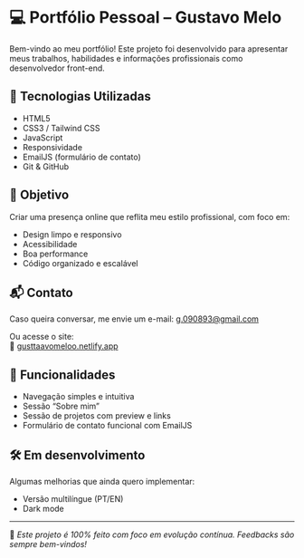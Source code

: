 # 💻 Portfólio Pessoal – Gustavo Melo

Bem-vindo ao meu portfólio! Este projeto foi desenvolvido para apresentar meus trabalhos, habilidades e informações profissionais como desenvolvedor front-end.

## 🚀 Tecnologias Utilizadas

- HTML5
- CSS3 / Tailwind CSS
- JavaScript
- Responsividade
- EmailJS (formulário de contato)
- Git & GitHub

## 🎯 Objetivo

Criar uma presença online que reflita meu estilo profissional, com foco em:
- Design limpo e responsivo
- Acessibilidade
- Boa performance
- Código organizado e escalável

## 📬 Contato

Caso queira conversar, me envie um e-mail:
[g.090893@gmail.com](mailto:g.090893@gmail.com)

Ou acesse o site:  
🔗 [gusttaavomeloo.netlify.app]((https://gusttaavomeloo.netlify.app/)) 

## 📌 Funcionalidades

- Navegação simples e intuitiva
- Sessão “Sobre mim”
- Sessão de projetos com preview e links
- Formulário de contato funcional com EmailJS

## 🛠️ Em desenvolvimento

Algumas melhorias que ainda quero implementar:
- Versão multilíngue (PT/EN)
- Dark mode

---

🧠 *Este projeto é 100% feito com foco em evolução contínua. Feedbacks são sempre bem-vindos!*
